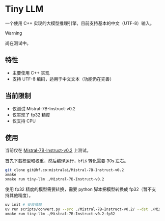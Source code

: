 # Tiny LLM

一个使用 C++ 实现的大模型推理引擎，目前支持基本的中文（UTF-8）输入。

> [!WARNING]
> 尚在测试中。

## 特性

- 主要使用 C++ 实现
- 支持 UTF-8 编码，适用于中文文本（功能仍在完善）

## 当前限制

- 仅测试 Mistral-7B-Instruct-v0.2
- 仅实现了 fp32 精度
- 仅支持 CPU

## 使用

当前仅在 [Mistral-7B-Instruct-v0.2](https://huggingface.co/mistralai/Mistral-7B-Instruct-v0.2/) 上测试。

首先下载模型和权重，然后编译运行，`bf16` 转化需要 30s 左右。

```bash
git clone git@hf.co:mistralai/Mistral-7B-Instruct-v0.2
xmake
xmake run tiny-llm ./Mistral-7B-Instruct-v0.2
```

使用 fp32 精度的模型需要转换，需要 python 脚本把模型转换成 fp32（暂不支持其他精度）。

```bash
uv init # 安装依赖
uv run scripts/convert.py --src ./Mistral-7B-Instruct-v0.2/ --dst ./Mistral-7B-Instruct-v0.2-fp32 --dtype fp32
xmake run tiny-llm ./Mistral-7B-Instruct-v0.2-fp32
```
